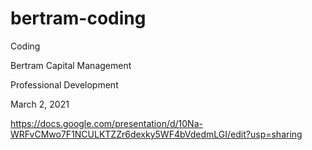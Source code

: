 # bertram-coding

Coding

Bertram Capital Management

Professional Development

March 2, 2021


https://docs.google.com/presentation/d/10Na-WRFvCMwo7F1NCULKTZZr6dexky5WF4bVdedmLGI/edit?usp=sharing

